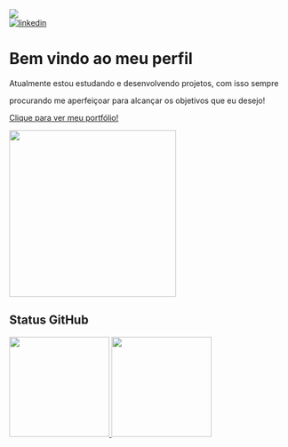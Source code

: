 <div>
  <img src="https://github.com/user-attachments/assets/dcc51ac8-9183-4869-a438-f5f3aa1e706e">
 </div>

 
<div> 
  <a href="https://www.linkedin.com/in/henriqueamasc/" target="_blank"><img src="https://img.shields.io/badge/LinkedIn-0077B5?style=for-the-badge&logo=linkedin&logoColor=white" alt="linkedin"></a>
</div>

# Bem vindo ao meu perfil

  <p>Atualmente estou estudando e desenvolvendo projetos, com isso sempre</p>
  <p>procurando me aperfeiçoar para alcançar os objetivos que eu desejo!</p>
  <a href="https://henriqueamascarin.vercel.app" target="_blank">Clique para ver meu portfólio!</a>
  <p></p>
  <p><img src="https://github.com/HenriqueAMascarin/HenriqueAMascarin/assets/97473975/c22b0577-acef-4b61-b679-48293cc01b5b" width="300px"></p>
  

## Status GitHub
 <div>
  <a href="https://github.com/HenriqueAMascarin">
  <img height="180em" src="https://github-readme-stats.vercel.app/api?username=HenriqueAMascarin&show_icons=true&theme=radical"/>
  <img height="180em" src="https://github-readme-stats.vercel.app/api/top-langs/?username=HenriqueAMascarin&layout=compact&langs_count=6&theme=radical"/>
</div>
